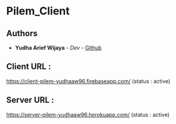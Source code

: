 # Pilem_Client

## Authors

- **Yudha Arief Wijaya** - _Dev_ - [Github](https://github.com/yudhaaw96)

## Client URL :

https://client-pilem-yudhaaw96.firebaseapp.com/ (status : active)

## Server URL :

https://server-pilem-yudhaaw96.herokuapp.com/ (status : active)
